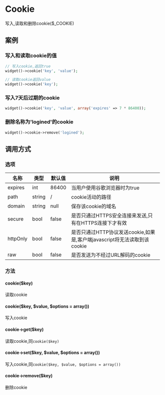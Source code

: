Cookie
======

写入,读取和删除cookie($_COOKIE)

案例
----

### 写入和读取cookie的值
```php
// 写入cookie,返回true
widget()->cookie('key', 'value');

// 读取cookie返回value
widget()->cookie('key');
```

### 写入7天后过期的cookie
```php
widget()->cookie('key', 'value', array('expires' => 7 * 86400));
```

### 删除名称为'logined'的cookie
```php
widget()->cookie->remove('logined');
```

调用方式
-------

### 选项

| 名称      | 类型      | 默认值    | 说明                                                                      |
|-----------|-----------|-----------|---------------------------------------------------------------------------|
| expires   | int       | 86400     | 当用户使用谷歌浏览器时为true                                              |
| path      | string    | /         | cookie活动的路径                                                          |
| domain    | string    | null      | 保存该cookie的域名                                                        |
| secure    | bool      | false     | 是否只通过HTTPS安全连接来发送,只有在HTTPS连接下才有效                     |
| httpOnly  | bool      | false     | 是否只通过HTTP协议发送cookie,如果是,客户端javascript将无法读取到该cookie  |
| raw       | bool      | false     | 是否发送为不经过URL解码的cookie                                           |

### 方法

#### cookie($key)
读取cookie

#### cookie($key, $value, $options = array())
写入cookie

#### cookie->get($key)
读取cookie,同`cookie($key)`

#### cookie->set($key, $value, $options = array())
写入cookie,同`cookie($key, $value, $options = array())`

#### cookie->remove($key)
删除cookie